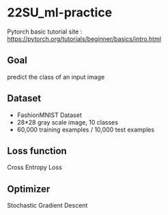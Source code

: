 # 22SU_ml-practice
Pytorch basic tutorial site : https://pytorch.org/tutorials/beginner/basics/intro.html

## Goal
predict the class of an input image

## Dataset
* FashionMNIST Dataset
* 28*28 gray scale image, 10 classes
* 60,000 training examples / 10,000 test examples

## Loss function
Cross Entropy Loss

## Optimizer
Stochastic Gradient Descent
